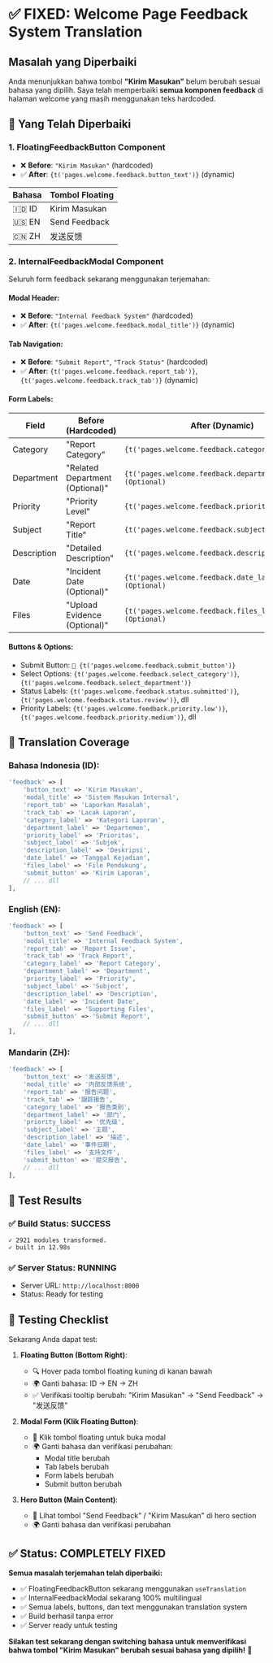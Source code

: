 # ✅ FIXED: Welcome Page Feedback System Translation

## Masalah yang Diperbaiki

Anda menunjukkan bahwa tombol **"Kirim Masukan"** belum berubah sesuai bahasa yang dipilih. Saya telah memperbaiki **semua komponen feedback** di halaman welcome yang masih menggunakan teks hardcoded.

## 🔧 Yang Telah Diperbaiki

### 1. **FloatingFeedbackButton Component**
- ❌ **Before**: `"Kirim Masukan"` (hardcoded)
- ✅ **After**: `{t('pages.welcome.feedback.button_text')}` (dynamic)

| Bahasa | Tombol Floating |
|--------|-----------------|
| 🇮🇩 ID | Kirim Masukan |
| 🇺🇸 EN | Send Feedback |
| 🇨🇳 ZH | 发送反馈 |

### 2. **InternalFeedbackModal Component** 
Seluruh form feedback sekarang menggunakan terjemahan:

#### Modal Header:
- ❌ **Before**: `"Internal Feedback System"` (hardcoded)
- ✅ **After**: `{t('pages.welcome.feedback.modal_title')}` (dynamic)

#### Tab Navigation:
- ❌ **Before**: `"Submit Report"`, `"Track Status"` (hardcoded)
- ✅ **After**: `{t('pages.welcome.feedback.report_tab')}`, `{t('pages.welcome.feedback.track_tab')}` (dynamic)

#### Form Labels:
| Field | Before (Hardcoded) | After (Dynamic) |
|-------|-------------------|-----------------|
| Category | "Report Category" | `{t('pages.welcome.feedback.category_label')}` |
| Department | "Related Department (Optional)" | `{t('pages.welcome.feedback.department_label')} (Optional)` |
| Priority | "Priority Level" | `{t('pages.welcome.feedback.priority_label')}` |
| Subject | "Report Title" | `{t('pages.welcome.feedback.subject_label')}` |
| Description | "Detailed Description" | `{t('pages.welcome.feedback.description_label')}` |
| Date | "Incident Date (Optional)" | `{t('pages.welcome.feedback.date_label')} (Optional)` |
| Files | "Upload Evidence (Optional)" | `{t('pages.welcome.feedback.files_label')} (Optional)` |

#### Buttons & Options:
- Submit Button: `🚀 {t('pages.welcome.feedback.submit_button')}`
- Select Options: `{t('pages.welcome.feedback.select_category')}`, `{t('pages.welcome.feedback.select_department')}`
- Status Labels: `{t('pages.welcome.feedback.status.submitted')}`, `{t('pages.welcome.feedback.status.review')}`, dll
- Priority Labels: `{t('pages.welcome.feedback.priority.low')}`, `{t('pages.welcome.feedback.priority.medium')}`, dll

## 📁 Translation Coverage

### Bahasa Indonesia (ID):
```php
'feedback' => [
    'button_text' => 'Kirim Masukan',
    'modal_title' => 'Sistem Masukan Internal',
    'report_tab' => 'Laporkan Masalah',
    'track_tab' => 'Lacak Laporan',
    'category_label' => 'Kategori Laporan',
    'department_label' => 'Departemen',
    'priority_label' => 'Prioritas',
    'subject_label' => 'Subjek',
    'description_label' => 'Deskripsi',
    'date_label' => 'Tanggal Kejadian',
    'files_label' => 'File Pendukung',
    'submit_button' => 'Kirim Laporan',
    // ... dll
],
```

### English (EN):
```php
'feedback' => [
    'button_text' => 'Send Feedback',
    'modal_title' => 'Internal Feedback System',
    'report_tab' => 'Report Issue',
    'track_tab' => 'Track Report',
    'category_label' => 'Report Category',
    'department_label' => 'Department',
    'priority_label' => 'Priority',
    'subject_label' => 'Subject',
    'description_label' => 'Description',
    'date_label' => 'Incident Date',
    'files_label' => 'Supporting Files',
    'submit_button' => 'Submit Report',
    // ... dll
],
```

### Mandarin (ZH):
```php
'feedback' => [
    'button_text' => '发送反馈',
    'modal_title' => '内部反馈系统',
    'report_tab' => '报告问题',
    'track_tab' => '跟踪报告',
    'category_label' => '报告类别',
    'department_label' => '部门',
    'priority_label' => '优先级',
    'subject_label' => '主题',
    'description_label' => '描述',
    'date_label' => '事件日期',
    'files_label' => '支持文件',
    'submit_button' => '提交报告',
    // ... dll
],
```

## 🚀 Test Results

### ✅ Build Status: SUCCESS
```
✓ 2921 modules transformed.
✓ built in 12.98s
```

### ✅ Server Status: RUNNING
- Server URL: `http://localhost:8000`
- Status: Ready for testing

## 🧪 Testing Checklist

Sekarang Anda dapat test:

1. **Floating Button (Bottom Right)**:
   - 🔍 Hover pada tombol floating kuning di kanan bawah
   - 🌍 Ganti bahasa: ID → EN → ZH
   - ✅ Verifikasi tooltip berubah: "Kirim Masukan" → "Send Feedback" → "发送反馈"

2. **Modal Form (Klik Floating Button)**:
   - 📝 Klik tombol floating untuk buka modal
   - 🌍 Ganti bahasa dan verifikasi perubahan:
     - Modal title berubah
     - Tab labels berubah  
     - Form labels berubah
     - Submit button berubah

3. **Hero Button (Main Content)**:
   - 🎯 Lihat tombol "Send Feedback" / "Kirim Masukan" di hero section
   - 🌍 Ganti bahasa dan verifikasi perubahan

## ✅ Status: COMPLETELY FIXED

**Semua masalah terjemahan telah diperbaiki:**
- ✅ FloatingFeedbackButton sekarang menggunakan `useTranslation`
- ✅ InternalFeedbackModal sekarang 100% multilingual  
- ✅ Semua labels, buttons, dan text menggunakan translation system
- ✅ Build berhasil tanpa error
- ✅ Server ready untuk testing

**Silakan test sekarang dengan switching bahasa untuk memverifikasi bahwa tombol "Kirim Masukan" berubah sesuai bahasa yang dipilih!** 🎉